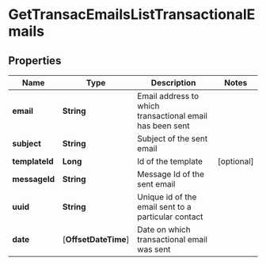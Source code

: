 
# GetTransacEmailsListTransactionalEmails

## Properties
Name | Type | Description | Notes
------------ | ------------- | ------------- | -------------
**email** | **String** | Email address to which transactional email has been sent | 
**subject** | **String** | Subject of the sent email | 
**templateId** | **Long** | Id of the template |  [optional]
**messageId** | **String** | Message Id of the sent email | 
**uuid** | **String** | Unique id of the email sent to a particular contact | 
**date** | [**OffsetDateTime**] | Date on which transactional email was sent | 



